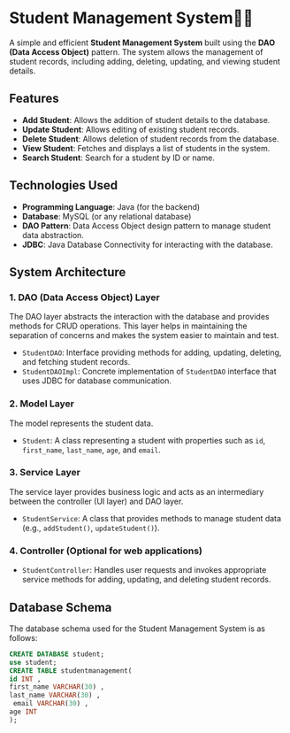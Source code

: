 # Student Management System🧑‍💻

A simple and efficient **Student Management System** built using the **DAO (Data Access Object)** pattern. The system allows the management of student records, including adding, deleting, updating, and viewing student details.

## Features
- **Add Student**: Allows the addition of student details to the database.
- **Update Student**: Allows editing of existing student records.
- **Delete Student**: Allows deletion of student records from the database.
- **View Student**: Fetches and displays a list of students in the system.
- **Search Student**: Search for a student by ID or name.
  
## Technologies Used
- **Programming Language**: Java (for the backend)
- **Database**: MySQL (or any relational database)
- **DAO Pattern**: Data Access Object design pattern to manage student data abstraction.
- **JDBC**: Java Database Connectivity for interacting with the database.
  
## System Architecture

### 1. **DAO (Data Access Object) Layer**
The DAO layer abstracts the interaction with the database and provides methods for CRUD operations. This layer helps in maintaining the separation of concerns and makes the system easier to maintain and test.

- `StudentDAO`: Interface providing methods for adding, updating, deleting, and fetching student records.
- `StudentDAOImpl`: Concrete implementation of `StudentDAO` interface that uses JDBC for database communication.

### 2. **Model Layer**
The model represents the student data.
- `Student`: A class representing a student with properties such as `id`, `first_name`, `last_name`, `age`, and `email`.

### 3. **Service Layer**
The service layer provides business logic and acts as an intermediary between the controller (UI layer) and DAO layer.
- `StudentService`: A class that provides methods to manage student data (e.g., `addStudent()`, `updateStudent()`).

### 4. **Controller (Optional for web applications)**
- `StudentController`: Handles user requests and invokes appropriate service methods for adding, updating, and deleting student records.

## Database Schema

The database schema used for the Student Management System is as follows:

```sql
CREATE DATABASE student;
use student;
CREATE TABLE studentmanagement(
id INT ,
first_name VARCHAR(30) ,
last_name VARCHAR(30) ,
 email VARCHAR(30) ,
age INT
);
